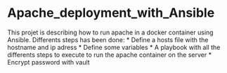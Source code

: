 # Apache_deployment_with_Ansible

This projet is describing how to run apache in a docker container using Ansible.
Differents steps has been done:
    * Define a hosts file with the hostname and ip adress
    * Define some variables
    * A playbook with all the differents steps to execute to run the apache container on the server
    * Encrypt password with vault
